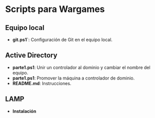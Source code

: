 # Scripts para Wargames

## Equipo local

* **git.ps1`**: Configuración de Git en el equipo local.


## Active Directory

* **parte1.ps1**: Unir un controlador al dominio y cambiar el nombre del equipo.
* **parte1.ps1**: Promover la máquina a controlador de dominio.
* **README.md**: Instrucciones.

## LAMP

* **Instalación**
